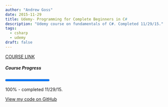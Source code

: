 ```yaml
---
author: "Andrew Goss"
date: 2015-11-29
title: Udemy- Programming for Complete Beginners in C#
description: "Udemy course on fundamentals of C#. Completed 11/29/15."
tags:
  - csharp
  - udemy
draft: false
---
```

<a href="https://www.udemy.com/programming-for-complete-beginners-in-csharp/" target="_blank">COURSE LINK</a>

##### Course Progress
<progress max="1.0" value="1.0"></progress>

100% - completed 11/29/15.

<a href="https://github.com/andrewrgoss/codingbat-csharp" class="btn" target="_blank">View my code on GitHub</a>